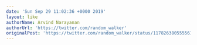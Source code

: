 ```yaml
---
date: 'Sun Sep 29 11:02:36 +0000 2019'
layout: like
authorName: Arvind Narayanan
authorUrl: 'https://twitter.com/random_walker'
originalPost: 'https://twitter.com/random_walker/status/1178263805555613697'
---
```

